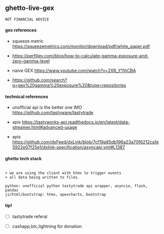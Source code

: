 

## ghetto-live-gex

```
NOT FINANCIAL ADVICE
```

#### gex references

+ squeeze metric https://squeezemetrics.com/monitor/download/pdf/white_paper.pdf

+ https://perfiliev.com/blog/how-to-calculate-gamma-exposure-and-zero-gamma-level

+ naive GEX https://www.youtube.com/watch?v=2XR_Y11hCBA

+ https://github.com/search?q=gex%20gamma%20exposure%20&type=repositories

#### technical references

+ unofficial api is the better one IMO https://github.com/tastyware/tastytrade

+ apis https://tastyworks-api.readthedocs.io/en/latest/data-streamer.html#advanced-usage

+ apis https://github.com/dxFeed/dxLink/blob/7cf19a85db196a23a70f6212ca1e5922e07f25e1/dxlink-specification/asyncapi.yml#L1387

#### ghetto tech stack

```

+ we are using the client with htmx to trigger events
+ all data being written to files.

python: unofficial python tastytrade api wrapper, asyncio, flask, pandas
js/html/bootstrap: htmx, apexcharts, bootstrap

```


#### tip!

+ [ ] tastytrade referal

+ [ ] cashapp,btc,lightning for donation


